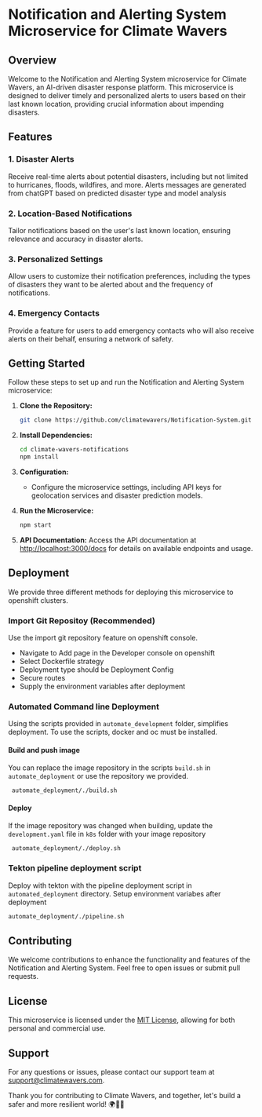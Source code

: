 # Notification and Alerting System Microservice for Climate Wavers

## Overview

Welcome to the Notification and Alerting System microservice for Climate Wavers, an AI-driven disaster response platform. This microservice is designed to deliver timely and personalized alerts to users based on their last known location, providing crucial information about impending disasters.

## Features

### 1. Disaster Alerts

Receive real-time alerts about potential disasters, including but not limited to hurricanes, floods, wildfires, and more. Alerts messages are generated from chatGPT based on predicted disaster type and model analysis

### 2. Location-Based Notifications

Tailor notifications based on the user's last known location, ensuring relevance and accuracy in disaster alerts.

### 3. Personalized Settings

Allow users to customize their notification preferences, including the types of disasters they want to be alerted about and the frequency of notifications.

### 4. Emergency Contacts

Provide a feature for users to add emergency contacts who will also receive alerts on their behalf, ensuring a network of safety.

## Getting Started

Follow these steps to set up and run the Notification and Alerting System microservice:

1. **Clone the Repository:**
   ```bash
   git clone https://github.com/climatewavers/Notification-System.git
   ```

2. **Install Dependencies:**
   ```bash
   cd climate-wavers-notifications
   npm install
   ```

3. **Configuration:**
   - Configure the microservice settings, including API keys for geolocation services and disaster prediction models.

4. **Run the Microservice:**
   ```bash
   npm start
   ```

5. **API Documentation:**
   Access the API documentation at [http://localhost:3000/docs](http://localhost:3000/docs) for details on available endpoints and usage.

## Deployment
We provide three different methods for deploying this microservice to openshift clusters.
### Import Git Repositoy (Recommended)
Use the import git repository feature on openshift console.
- Navigate to Add page in the Developer console on openshift
- Select Dockerfile strategy
- Deployment type should be Deployment Config
- Secure routes
- Supply the environment variables after deployment
  
### Automated Command line Deployment
Using the scripts provided in `automate_development` folder, simplifies deployment. To use the scripts, docker and oc must be installed.

#### Build and push image
You can replace the image repository in the scripts `build.sh` in `automate_deployment` or use the repository we provided.
  ```bash
   automate_deployment/./build.sh
   ```
#### Deploy 
If the image repository was changed when building, update the `development.yaml` file in `k8s` folder with your image repository
  ```bash
   automate_deployment/./deploy.sh
   ```

### Tekton pipeline deployment script
Deploy with tekton with the pipeline deployment script in `automated_deployment` directory. Setup environment variabes after deployment
   ```bash
   automate_deployment/./pipeline.sh
   ```



## Contributing

We welcome contributions to enhance the functionality and features of the Notification and Alerting System. Feel free to open issues or submit pull requests.

## License

This microservice is licensed under the [MIT License](LICENSE), allowing for both personal and commercial use.

## Support

For any questions or issues, please contact our support team at support@climatewavers.com.

Thank you for contributing to Climate Wavers, and together, let's build a safer and more resilient world! 🌍🌊🔔
